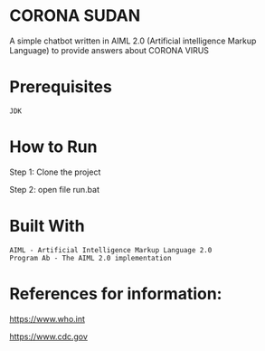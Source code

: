 # CORONA SUDAN

A simple chatbot written in AIML 2.0 (Artificial intelligence Markup Language) to provide answers about CORONA VIRUS

# Prerequisites

    JDK

# How to Run

Step 1: Clone the project

Step 2: open file run.bat

# Built With

    AIML - Artificial Intelligence Markup Language 2.0 
    Program Ab - The AIML 2.0 implementation

# References for information:

https://www.who.int

https://www.cdc.gov
